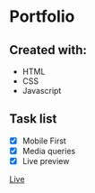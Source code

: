 # Portfolio

## Created with:
* HTML
* CSS
* Javascript

## Task list

- [x] Mobile First
- [x] Media queries
- [x] Live preview

[Live](https://n3rsti.github.io/Portfolio/)
